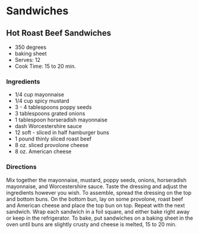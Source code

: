 # Sandwiches

## Hot Roast Beef Sandwiches

* 350 degrees
* baking sheet
* Serves: 12
* Cook Time: 15 to 20 min.

### Ingredients

* 1/4 cup mayonnaise
* 1/4 cup spicy mustard
* 3 - 4 tablespoons poppy seeds
* 3 tablespoons grated onions
* 1 tablespoon horseradish mayonnaise
* dash Worcestershire sauce
* 12 soft - sliced in half hamburger buns
* 1 pound thinly sliced roast beef
* 8 oz. sliced provolone cheese
* 8 oz. American cheese

### Directions

Mix together the mayonnaise, mustard, poppy seeds, onions, horseradish mayonnaise, and Worcestershire sauce. Taste the dressing and adjust the ingredients however you wish. To assemble, spread the dressing on the top and bottom buns. On the bottom bun, lay on some provolone, roast beef and American cheese and place the top bun on top. Repeat with the next sandwich. Wrap each sandwich in a foil square, and either bake right away or keep in the refrigerator. To bake, put sandwiches on a baking sheet in the oven until buns are slightly crusty and cheese is melted, 15 to 20 min.
